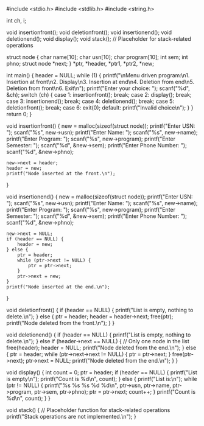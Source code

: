 #include <stdio.h>
#include <stdlib.h>
#include <string.h>

int ch, i;

void insertionfront();
void deletionfront();
void insertionend();
void deletionend();
void display();
void stack(); // Placeholder for stack-related operations

struct node {
    char name[10];
    char usn[10];
    char program[10];
    int sem;
    int phno;
    struct node *next;
} *ptr, *header, *ptr1, *ptr2, *new;

int main() {
    header = NULL;
    while (1) {
        printf("\nMenu driven program:\n1. Insertion at front\n2. Display\n3. Insertion at end\n4. Deletion from end\n5. Deletion from front\n6. Exit\n");
        printf("Enter your choice: ");
        scanf("%d", &ch);
        switch (ch) {
            case 1:
                insertionfront();
                break;
            case 2:
                display();
                break;
            case 3:
                insertionend();
                break;
            case 4:
                deletionend();
                break;
            case 5:
                deletionfront();
                break;
            case 6:
                exit(0);
            default:
                printf("Invalid choice\n");
        }
    }
    return 0;
}

void insertionfront() {
    new = malloc(sizeof(struct node));
    printf("Enter USN: ");
    scanf("%s", new->usn);
    printf("Enter Name: ");
    scanf("%s", new->name);
    printf("Enter Program: ");
    scanf("%s", new->program);
    printf("Enter Semester: ");
    scanf("%d", &new->sem);
    printf("Enter Phone Number: ");
    scanf("%d", &new->phno);
   
    new->next = header;
    header = new;
    printf("Node inserted at the front.\n");
}

void insertionend() {
    new = malloc(sizeof(struct node));
    printf("Enter USN: ");
    scanf("%s", new->usn);
    printf("Enter Name: ");
    scanf("%s", new->name);
    printf("Enter Program: ");
    scanf("%s", new->program);
    printf("Enter Semester: ");
    scanf("%d", &new->sem);
    printf("Enter Phone Number: ");
    scanf("%d", &new->phno);
   
    new->next = NULL;
    if (header == NULL) {
        header = new;
    } else {
        ptr = header;
        while (ptr->next != NULL) {
            ptr = ptr->next;
        }
        ptr->next = new;
    }
    printf("Node inserted at the end.\n");
}

void deletionfront() {
    if (header == NULL) {
        printf("List is empty, nothing to delete.\n");
    } else {
        ptr = header;
        header = header->next;
        free(ptr);
        printf("Node deleted from the front.\n");
    }
}

void deletionend() {
    if (header == NULL) {
        printf("List is empty, nothing to delete.\n");
    } else if (header->next == NULL) { // Only one node in the list
        free(header);
        header = NULL;
        printf("Node deleted from the end.\n");
    } else {
        ptr = header;
        while (ptr->next->next != NULL) {
            ptr = ptr->next;
        }
        free(ptr->next);
        ptr->next = NULL;
        printf("Node deleted from the end.\n");
    }
}

void display() {
    int count = 0;
    ptr = header;
    if (header == NULL) {
        printf("List is empty\n");
        printf("Count is %d\n", count);
    } else {
        printf("List is:\n");
        while (ptr != NULL) {
            printf("%s  %s  %s  %d  %d\n", ptr->usn, ptr->name, ptr->program, ptr->sem, ptr->phno);
            ptr = ptr->next;
            count++;
        }
        printf("Count is %d\n", count);
    }
}

void stack() {
    // Placeholder function for stack-related operations
    printf("Stack operations are not implemented.\n");
}
